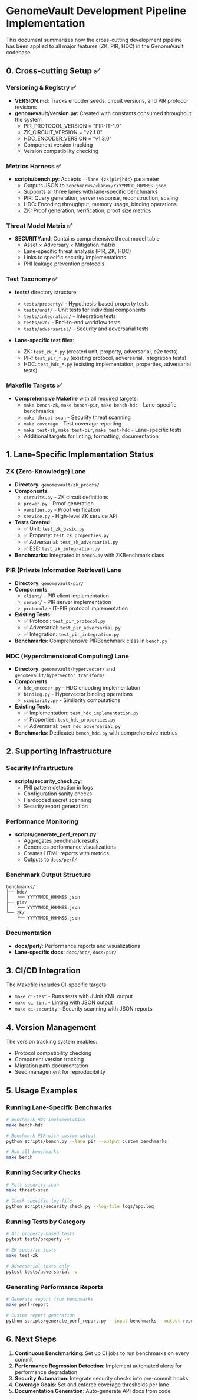 # GenomeVault Development Pipeline Implementation

This document summarizes how the cross-cutting development pipeline has been applied to all major features (ZK, PIR, HDC) in the GenomeVault codebase.

## 0. Cross-cutting Setup ✅

### Versioning & Registry ✅
- **VERSION.md**: Tracks encoder seeds, circuit versions, and PIR protocol revisions
- **genomevault/version.py**: Created with constants consumed throughout the system
  - PIR_PROTOCOL_VERSION = "PIR-IT-1.0"
  - ZK_CIRCUIT_VERSION = "v2.1.0"
  - HDC_ENCODER_VERSION = "v1.3.0"
  - Component version tracking
  - Version compatibility checking

### Metrics Harness ✅
- **scripts/bench.py**: Accepts `--lane {zk|pir|hdc}` parameter
  - Outputs JSON to `benchmarks/<lane>/YYYYMMDD_HHMMSS.json`
  - Supports all three lanes with lane-specific benchmarks
  - PIR: Query generation, server response, reconstruction, scaling
  - HDC: Encoding throughput, memory usage, binding operations
  - ZK: Proof generation, verification, proof size metrics

### Threat Model Matrix ✅
- **SECURITY.md**: Contains comprehensive threat model table
  - Asset × Adversary × Mitigation matrix
  - Lane-specific threat analysis (PIR, ZK, HDC)
  - Links to specific security implementations
  - PHI leakage prevention protocols

### Test Taxonomy ✅
- **tests/** directory structure:
  - `tests/property/` - Hypothesis-based property tests
  - `tests/unit/` - Unit tests for individual components
  - `tests/integration/` - Integration tests
  - `tests/e2e/` - End-to-end workflow tests
  - `tests/adversarial/` - Security and adversarial tests

- **Lane-specific test files**:
  - ZK: `test_zk_*.py` (created unit, property, adversarial, e2e tests)
  - PIR: `test_pir_*.py` (existing protocol, adversarial, integration tests)
  - HDC: `test_hdc_*.py` (existing implementation, properties, adversarial tests)

### Makefile Targets ✅
- **Comprehensive Makefile** with all required targets:
  - `make bench-zk`, `make bench-pir`, `make bench-hdc` - Lane-specific benchmarks
  - `make threat-scan` - Security threat scanning
  - `make coverage` - Test coverage reporting
  - `make test-zk`, `make test-pir`, `make test-hdc` - Lane-specific tests
  - Additional targets for linting, formatting, documentation

## 1. Lane-Specific Implementation Status

### ZK (Zero-Knowledge) Lane
- **Directory**: `genomevault/zk_proofs/`
- **Components**:
  - `circuits.py` - ZK circuit definitions
  - `prover.py` - Proof generation
  - `verifier.py` - Proof verification
  - `service.py` - High-level ZK service API
- **Tests Created**:
  - ✅ Unit: `test_zk_basic.py`
  - ✅ Property: `test_zk_properties.py`
  - ✅ Adversarial: `test_zk_adversarial.py`
  - ✅ E2E: `test_zk_integration.py`
- **Benchmarks**: Integrated in `bench.py` with ZKBenchmark class

### PIR (Private Information Retrieval) Lane
- **Directory**: `genomevault/pir/`
- **Components**:
  - `client/` - PIR client implementation
  - `server/` - PIR server implementation
  - `protocol/` - IT-PIR protocol implementation
- **Existing Tests**:
  - ✅ Protocol: `test_pir_protocol.py`
  - ✅ Adversarial: `test_pir_adversarial.py`
  - ✅ Integration: `test_pir_integration.py`
- **Benchmarks**: Comprehensive PIRBenchmark class in `bench.py`

### HDC (Hyperdimensional Computing) Lane
- **Directory**: `genomevault/hypervector/` and `genomevault/hypervector_transform/`
- **Components**:
  - `hdc_encoder.py` - HDC encoding implementation
  - `binding.py` - Hypervector binding operations
  - `similarity.py` - Similarity computations
- **Existing Tests**:
  - ✅ Implementation: `test_hdc_implementation.py`
  - ✅ Properties: `test_hdc_properties.py`
  - ✅ Adversarial: `test_hdc_adversarial.py`
- **Benchmarks**: Dedicated `bench_hdc.py` with comprehensive metrics

## 2. Supporting Infrastructure

### Security Infrastructure
- **scripts/security_check.py**: 
  - PHI pattern detection in logs
  - Configuration sanity checks
  - Hardcoded secret scanning
  - Security report generation

### Performance Monitoring
- **scripts/generate_perf_report.py**:
  - Aggregates benchmark results
  - Generates performance visualizations
  - Creates HTML reports with metrics
  - Outputs to `docs/perf/`

### Benchmark Output Structure
```
benchmarks/
├── hdc/
│   └── YYYYMMDD_HHMMSS.json
├── pir/
│   └── YYYYMMDD_HHMMSS.json
└── zk/
    └── YYYYMMDD_HHMMSS.json
```

### Documentation
- **docs/perf/**: Performance reports and visualizations
- **Lane-specific docs**: `docs/hdc/`, `docs/pir/`

## 3. CI/CD Integration

The Makefile includes CI-specific targets:
- `make ci-test` - Runs tests with JUnit XML output
- `make ci-lint` - Linting with JSON output
- `make ci-security` - Security scanning with JSON reports

## 4. Version Management

The version tracking system enables:
- Protocol compatibility checking
- Component version tracking
- Migration path documentation
- Seed management for reproducibility

## 5. Usage Examples

### Running Lane-Specific Benchmarks
```bash
# Benchmark HDC implementation
make bench-hdc

# Benchmark PIR with custom output
python scripts/bench.py --lane pir --output custom_benchmarks

# Run all benchmarks
make bench
```

### Running Security Checks
```bash
# Full security scan
make threat-scan

# Check specific log file
python scripts/security_check.py --log-file logs/app.log
```

### Running Tests by Category
```bash
# All property-based tests
pytest tests/property -v

# ZK-specific tests
make test-zk

# Adversarial tests only
pytest tests/adversarial -v
```

### Generating Performance Reports
```bash
# Generate report from benchmarks
make perf-report

# Custom report generation
python scripts/generate_perf_report.py --input benchmarks --output reports
```

## 6. Next Steps

1. **Continuous Benchmarking**: Set up CI jobs to run benchmarks on every commit
2. **Performance Regression Detection**: Implement automated alerts for performance degradation
3. **Security Automation**: Integrate security checks into pre-commit hooks
4. **Coverage Goals**: Set and enforce coverage thresholds per lane
5. **Documentation Generation**: Auto-generate API docs from code
